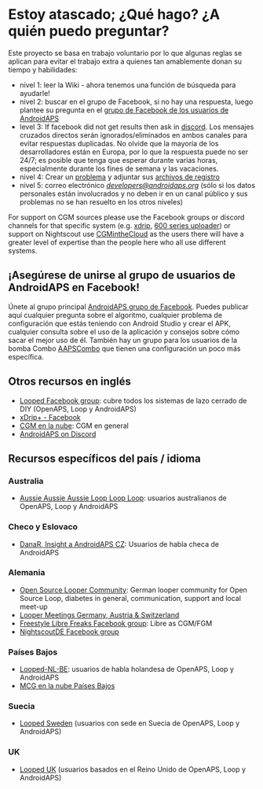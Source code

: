 # Estoy atascado; ¿Qué hago? ¿A quién puedo preguntar?

Este proyecto se basa en trabajo voluntario por lo que algunas reglas se aplican para evitar el trabajo extra a quienes tan amablemente donan su tiempo y habilidades:

* nivel 1: leer la Wiki - ahora tenemos una función de búsqueda para ayudarle!
* nivel 2: buscar en el grupo de Facebook, si no hay una respuesta, luego plantee su pregunta en el [grupo de Facebook de los usuarios de AndroidAPS](https://www.facebook.com/groups/1900195340201874/)
* level 3: If facebook did not get results then ask in [discord](https://discord.gg/4fQUWHZ4Mw). Los mensajes cruzados directos serán ignorados/eliminados en ambos canales para evitar respuestas duplicadas. No olvide que la mayoría de los desarrolladores están en Europa, por lo que la respuesta puede no ser 24/7; es posible que tenga que esperar durante varias horas, especialmente durante los fines de semana y las vacaciones.
* nivel 4: Crear un [problema](https://github.com/nightscout/AndroidAPS/issues) y adjuntar sus [archivos de registro](../Usage/Accessing-logfiles.md)
* nivel 5: correo electrónico *developers@androidaps.org* (sólo si los datos personales están involucrados y no deben ir en un canal público y sus problemas no se han resuelto en los otros niveles)

For support on CGM sources please use the Facebook groups or discord channels for that specific system (e.g. [xdrip](https://www.facebook.com/groups/xDripG5/), [600 series uploader](https://www.facebook.com/groups/NightscoutForMedtronic/)) or support on Nightscout use [CGMintheCloud](https://www.facebook.com/groups/cgminthecloud/) as the users there will have a greater level of expertise than the people here who all use different systems.

## ¡Asegúrese de unirse al grupo de usuarios de AndroidAPS en Facebook!

Únete al grupo principal [AndroidAPS grupo de Facebook](https://www.facebook.com/groups/1900195340201874/). Puedes publicar aquí cualquier pregunta sobre el algoritmo, cualquier problema de configuración que estás teniendo con Android Studio y crear el APK, cualquier consulta sobre el uso de la aplicación y consejos sobre cómo sacar el mejor uso de él. También hay un grupo para los usuarios de la bomba Combo [AAPSCombo](https://www.facebook.com/groups/127507891261169/) que tienen una configuración un poco más específica.

## Otros recursos en inglés

* [Looped Facebook group](https://www.facebook.com/groups/TheLoopedGroup): cubre todos los sistemas de lazo cerrado de DIY (OpenAPS, Loop y AndroidAPS)
* [xDrip+ - Facebook](https://www.facebook.com/groups/xDripG5/)
* [CGM en la nube](https://www.facebook.com/groups/cgminthecloud/): CGM en general
* [AndroidAPS on Discord](https://discord.gg/4fQUWHZ4Mw)

## Recursos específicos del país / idioma

### Australia

* [Aussie Aussie Aussie Loop Loop Loop](https://www.facebook.com/groups/AussieLooping/): usuarios australianos de OpenAPS, Loop y AndroidAPS

### Checo y Eslovaco

* [DanaR, Insight a AndroidAPS CZ](https://www.facebook.com/groups/AndroidAPSCZ/): Usuarios de habla checa de AndroidAPS

### Alemania

* [Open Source Looper Community](https://de.loopercommunity.org/): German looper community for Open Source Loop, diabetes in general, communication, support and local meet-up
* [Looper Meetings Germany, Austria & Switzerland](https://de.loopercommunity.org/c/veranstaltungen/l/calendar)
* [Freestyle Libre Freaks Facebook group](https://www.facebook.com/groups/FreestyleLibreFreaks/): Libre as CGM/FGM
* [NightscoutDE Facebook group](https://www.facebook.com/groups/nightscoutDE/)

### Países Bajos

* [Looped-NL-BE](https://www.facebook.com/groups/117102135652893): usuarios de habla holandesa de OpenAPS, Loop y AndroidAPS
* [MCG en la nube Países Bajos](https://www.facebook.com/groups/1764754560436596)

### Suecia

* [Looped Sweden](https://www.facebook.com/groups/661514380864081/) (usuarios con sede en Suecia de OpenAPS, Loop y AndroidAPS)

### UK

* [Looped UK](https://www.facebook.com/groups/LoopedUK/) (usuarios basados en el Reino Unido de OpenAPS, Loop y AndroidAPS)